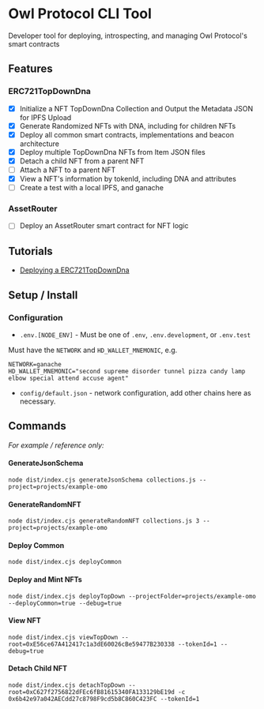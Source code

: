 # Owl Protocol CLI Tool

Developer tool for deploying, introspecting, and managing Owl Protocol's smart contracts

## Features

### ERC721TopDownDna
- [x] Initialize a NFT TopDownDna Collection and Output the Metadata JSON for IPFS Upload
- [x] Generate Randomized NFTs with DNA, including for children NFTs
- [x] Deploy all common smart contracts, implementations and beacon architecture
- [x] Deploy multiple TopDownDna NFTs from Item JSON files
- [x] Detach a child NFT from a parent NFT
- [ ] Attach a NFT to a parent NFT
- [x] View a NFT's information by tokenId, including DNA and attributes
- [ ] Create a test with a local IPFS, and ganache

### AssetRouter
- [ ] Deploy an AssetRouter smart contract for NFT logic


## Tutorials
- [Deploying a ERC721TopDownDna](https://docs.owlprotocol.xyz/contracts/tutorial-topdowndna)

## Setup / Install

### Configuration

- `.env.[NODE_ENV]` - Must be one of `.env`, `.env.development`, or `.env.test`

Must have the `NETWORK` and `HD_WALLET_MNEMONIC`, e.g.
```
NETWORK=ganache
HD_WALLET_MNEMONIC="second supreme disorder tunnel pizza candy lamp elbow special attend accuse agent"
```

- `config/default.json` - network configuration, add other chains here as necessary.

## Commands

*For example / reference only:*

#### GenerateJsonSchema

`node dist/index.cjs generateJsonSchema collections.js --project=projects/example-omo`

#### GenerateRandomNFT

`node dist/index.cjs generateRandomNFT collections.js 3 --project=projects/example-omo`

#### Deploy Common

`node dist/index.cjs deployCommon`

#### Deploy and Mint NFTs

`node dist/index.cjs deployTopDown --projectFolder=projects/example-omo --deployCommon=true --debug=true`

#### View NFT

`node dist/index.cjs viewTopDown --root=0xE56ce67A412417c1a3dE60026cBe59477B230338 --tokenId=1 --debug=true`

#### Detach Child NFT

`node dist/index.cjs detachTopDown --root=0xC627f2756822dFEc6fB81615340FA133129bE19d -c 0x6b42e97a042AECdd27c8798F9cd5b8C860C423FC --tokenId=1`

